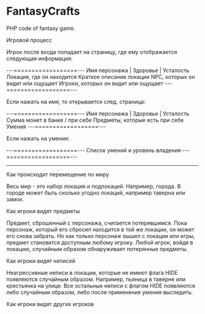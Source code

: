 FantasyCrafts
=============

PHP code of fantasy game.

Игровой процесс

Игрок после входа попадает на страницу, где ему отображается следующая информация:

---==================---
Имя персонажа | Здоровье | Усталость
Локация, где он находится
Краткое описание локации
NPC, которых он видит или ощущает
Игроки, которых он видит или ощущает
---==================---

Если нажать на имя, то открывается след. страница:

---==================---
Имя персонажа | Здоровье | Усталость
Сумма монет в банке / при себе
Предметы, которые есть при себе
Умения
---==================---

Если нажать на умения:

---==================---
Список умений и уровень владения
---==================---

---------------------------------------------

Как происходит перемещение по миру

Весь мир - это набор локация и подлокаций. Например, города. В городе может быть сколько угодно локаций, например
таверна или замок. 

Как игроки видят предметы

Предмет, сброшенный с персонажа, считается потерявшимся. Пока персонаж, который его сбросил находится в той же локации,
он может его снова забрать. Но как только персонаж вышел с локации или игры, предмет становится доступным любому игроку.
Любой игрок, войдя в локацию, случайным образом обнаруживает потерянные предметы.

Как игроки видят неписей

Неагрессивные неписи в локации, которые не имеют флага HIDE появляются случайным образом. Например, пьяница в таверне
или крестьянка на улице.
Все остальные неписи с флагом HIDE появляются либо случайным образом, либо после применения умения выследить.

Как игроки видят других игроков


